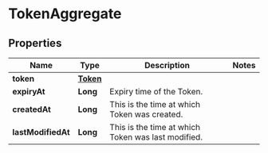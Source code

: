 # TokenAggregate

## Properties
Name | Type | Description | Notes
------------ | ------------- | ------------- | -------------
**token** | [**Token**](Token.md) |  | 
**expiryAt** | **Long** | Expiry time of the Token. | 
**createdAt** | **Long** | This is the time at which Token was created. | 
**lastModifiedAt** | **Long** | This is the time at which Token was last modified. | 
